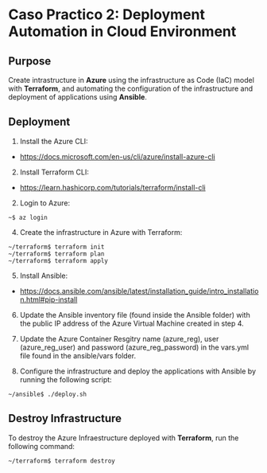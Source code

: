 # Caso Practico 2: Deployment Automation in Cloud Environment

## Purpose
Create intrastructure in **Azure** using the infrastructure as Code (IaC) model with **Terraform**, and automating the configuration of the infrastructure and deployment of applications using **Ansible**.

## Deployment

1. Install the Azure CLI:

-  https://docs.microsoft.com/en-us/cli/azure/install-azure-cli

2. Install Terraform CLI:

  - https://learn.hashicorp.com/tutorials/terraform/install-cli

2. Login to Azure:

```console
~$ az login
```

4. Create the infrastructure in Azure with Terraform:

```console
~/terraform$ terraform init
~/terraform$ terraform plan
~/terraform$ terraform apply
```
5. Install Ansible:
- https://docs.ansible.com/ansible/latest/installation_guide/intro_installation.html#pip-install

6. Update the Ansible inventory file (found inside the Ansible folder) with the public IP address of the Azure Virtual Machine created in step 4.

7. Update the Azure Container Resgitry name (azure_reg), user (azure_reg_user) and password (azure_reg_password) in the vars.yml file found in the ansible/vars folder.

8.  Configure the infrastructure and deploy the applications with Ansible by running the following script:

```console
~/ansible$ ./deploy.sh
```

## Destroy Infrastructure

To destroy the Azure Infraestructure deployed with **Terraform**, run the following command:
```console
~/terraform$ terraform destroy
```